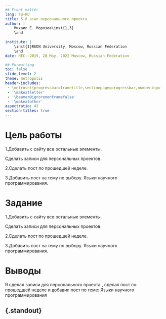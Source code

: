 ```yaml
---
## Front matter
lang: ru-RU
title: 5-й этап персонального проекта
author: |
	Михаил Е. Морозов\inst{1,3}
	\and
	
institute: |
	\inst{1}RUDN University, Moscow, Russian Federation
	\and
date: NEC--2019, 28 May, 2022 Moscow, Russian Federation

## Formatting
toc: false
slide_level: 2
theme: metropolis
header-includes: 
 - \metroset{progressbar=frametitle,sectionpage=progressbar,numbering=fraction}
 - '\makeatletter'
 - '\beamer@ignorenonframefalse'
 - '\makeatother'
aspectratio: 43
section-titles: true
---
```


# Цель работы
1.Добавить с сайту все остальные элементы.

Сделать записи для персональных проектов.

2.Сделать пост по прошедшей неделе.

3.Добавить пост на тему по выбору.
Языки научного программирования.


# Задание

1.Добавить с сайту все остальные элементы.

Сделать записи для персональных проектов.

2.Сделать пост по прошедшей неделе.

3.Добавить пост на тему по выбору.
Языки научного программирования.

# Выводы

Я сделал записи для персонального проекта , сделал пост по прошедшей неделе и добавил пост по теме: Языки научного программирования



## {.standout}

